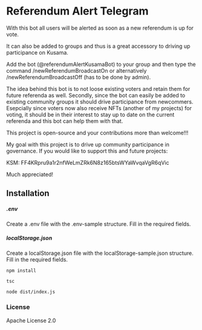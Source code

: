 # Referendum Alert Telegram

With this bot all users will be alerted as soon as a new referendum is up for vote.

It can also be added to groups and thus is a great accessory to driving up participance on Kusama.

Add the bot (@referendumAlertKusamaBot) to your group and then type the command /newReferendumBroadcastOn or alternatively /newReferendumBroadcastOff (has to be done by admin).

The idea behind this bot is to not loose existing voters and retain them for future referenda as well. Secondly, since the bot can easily be added to existing community groups it should drive participance from newcommers. Esepcially since
voters now also receive NFTs (another of my projects) for voting, it should be in their interest to stay up to date on the
current referenda and this bot can help them with that.

This project is open-source and your contributions more than welcome!!!

My goal with this project is to drive up community participance in governance. If you would like to support this and future projects:

KSM: FF4KRpru9a1r2nfWeLmZRk6N8z165btsWYaWvqaVgR6qVic

Much appreciated!

## Installation

##### .env
Create a .env file with the .env-sample structure. Fill in the required fields.

##### localStorage.json
Create a localStorage.json file with the localStorage-sample.json structure. Fill in the required fields.

```npm install```

```tsc```

```node dist/index.js```
### License
Apache License 2.0